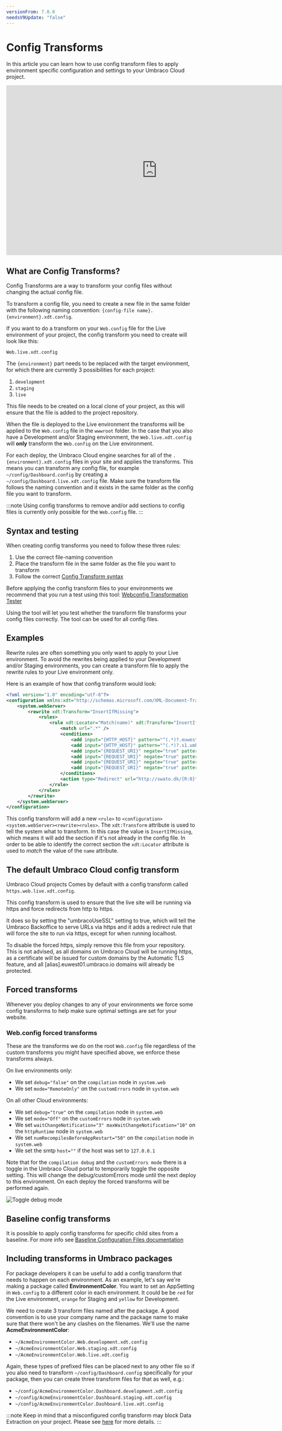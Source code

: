 ```yaml
---
versionFrom: 7.0.0
needsV9Update: "false"
---
```


# Config Transforms

In this article you can learn how to use config transform files to apply environment specific configuration and settings to your Umbraco Cloud project.


<iframe width="800" height="450" src="https://www.youtube.com/embed/SBDRR9CNvdY" frameborder="0" allow="autoplay; encrypted-media" allowfullscreen></iframe>

## What are Config Transforms?

Config Transforms are a way to transform your config files without changing the actual config file.

To transform a config file, you need to create a new file in the same folder with the following naming convention: `{config-file name}.{environment}.xdt.config`.

If you want to do a transform on your `Web.config` file for the Live environment of your project, the config transform you need to create will look like this:

`Web.live.xdt.config`

The `{environment}` part needs to be replaced with the target environment, for which there are currently 3 possibilities for each project:

1. `development`
2. `staging`
3. `live`

This file needs to be created on a local clone of your project, as this will ensure that the file is added to the project repository.

When the file is deployed to the Live environment the transforms will be applied to the `Web.config` file in the `wwwroot` folder. In the case that you also have a Development and/or Staging environment, the `Web.live.xdt.config` will **only** transform the `Web.config` on the Live environment.

For each deploy, the Umbraco Cloud engine searches for all of the `.{environment}.xdt.config` files in your site and applies the transforms. This means you can transform any config file, for example `~/config/Dashboard.config` by creating a `~/config/Dashboard.live.xdt.config` file. Make sure the transform file follows the naming convention and it exists in the same folder as the config file you want to transform.

:::note
Using config transforms to remove and/or add sections to config files is currently only possible for the `Web.config` file.
:::

## Syntax and testing

When creating config transforms you need to follow these three rules:

1. Use the correct file-naming convention
2. Place the transform file in the same folder as the file you want to transform
3. Follow the correct [Config Transform syntax](https://msdn.microsoft.com/en-us/library/dd465326)

Before applying the config transform files to your environments we recommend that you run a test using this tool: [Webconfig Transformation Tester](https://elmah.io/tools/webconfig-transformation-tester/)

Using the tool will let you test whether the transform file transforms your config files correctly. The tool can be used for all config files.

## Examples

Rewrite rules are often something you only want to apply to your Live environment. To avoid the rewrites being applied to your Development and/or Staging environments, you can create a transform file to apply the rewrite rules to your Live environment only.

Here is an example of how that config transform would look:

```xml
<?xml version="1.0" encoding="utf-8"?>
<configuration xmlns:xdt="http://schemas.microsoft.com/XML-Document-Transform">
    <system.webServer>
        <rewrite xdt:Transform="InsertIfMissing">
            <rules>
                <rule xdt:Locator="Match(name)" xdt:Transform="InsertIfMissing" name="Redirects umbraco.io to actual domain" stopProcessing="true">
                    <match url=".*" />
                    <conditions>
                        <add input="{HTTP_HOST}" pattern="^(.*)?.euwest01.umbraco.io$" />
                        <add input="{HTTP_HOST}" pattern="^(.*)?.s1.umbraco.io$" />
                        <add input="{REQUEST_URI}" negate="true" pattern="^/umbraco" />
                        <add input="{REQUEST_URI}" negate="true" pattern="^/DependencyHandler.axd" />
                        <add input="{REQUEST_URI}" negate="true" pattern="^/App_Plugins" />
                        <add input="{REQUEST_URI}" negate="true" pattern="localhost" />
                    </conditions>
                    <action type="Redirect" url="http://swato.dk/{R:0}" appendQueryString="true" redirectType="Permanent" />
                </rule>
            </rules>
        </rewrite>
    </system.webServer>
</configuration>
```

This config transform will add a new `<rule>` to `<configuration><system.webServer><rewrite><rules>`. The `xdt:Transform` attribute is used to tell the system what to transform. In this case the value is `InsertIfMissing`, which means it will add the section if it's not already in the config file. In order to be able to identify the correct section the `xdt:Locator` attribute is used to *match* the value of the `name` attribute.

## The default Umbraco Cloud config transform

Umbraco Cloud projects Comes by default with a config transform called `https.web.live.xdt.config`.

This config transform is used to ensure that the live site will be running via https and force redirects from http to https.

It does so by setting the "umbracoUseSSL" setting to true, which will tell the Umbraco Backoffice to serve URLs via https
and it adds a redirect rule that will force the site to run via https, except for when running localhost.

To disable the forced https, simply remove this file from your repository. This is not advised, as all domains
on Umbraco Cloud will be running https, as a certificate will be issued for custom domains by the Automatic TLS feature, and all [alias].euwest01.umbraco.io domains will already be protected.

## Forced transforms

Whenever you deploy changes to any of your environments we force some config transforms to help make sure optimal settings are set for your website.

### Web.config forced transforms

These are the transforms we do on the root `Web.config` file regardless of the custom transforms you might have specified above, we enforce these transforms always.

On live environments only:

- We set `debug="false"` on the `compilation` node in `system.web`
- We set `mode="RemoteOnly"` on the `customErrors` node in `system.web`

On all other Cloud environments:

- We set `debug="true"` on the `compilation` node in `system.web`
- We set `mode="Off"` on the `customErrors` node in `system.web`
- We set `waitChangeNotification="3" maxWaitChangeNotification="10"` on the `httpRuntime` node in `system.web`
- We set `numRecompilesBeforeAppRestart="50"`  on the `compilation` node in `system.web`
- We set the smtp `host=""` if the host was set to `127.0.0.1`


Note that for the `compilation debug` and the `customErrors mode` there is a toggle in the Umbraco Cloud portal to temporarily toggle the opposite setting. This will change the debug/customErrors mode until the next deploy to this environment. On each deploy the forced transforms will be performed again.

![Toggle debug mode](images/toggle-debug.png)

## Baseline config transforms

It is possible to apply config transforms for specific child sites from a baseline. For more info see [Baseline Configuration Files documentation](https://our.umbraco.com/documentation/Umbraco-Cloud/Getting-Started/Baselines/Configuration-files/)

## Including transforms in Umbraco packages

For package developers it can be useful to add a config transform that needs to happen on each environment. As an example, let's say we're making a package called **EnvironmentColor**. You want to set an AppSetting in `Web.config` to a different color in each environment. It could be be `red` for the Live environment, `orange` for Staging and `yellow` for Development.

We need to create 3 transform files named after the package. A good convention is to use your company name and the package name to make sure that there won't be any clashes on the filenames. We'll use the name **AcmeEnvironmentColor**:

- `~/AcmeEnvironmentColor.Web.development.xdt.config`
- `~/AcmeEnvironmentColor.Web.staging.xdt.config`
- `~/AcmeEnvironmentColor.Web.live.xdt.config`

Again, these types of prefixed files can be placed next to any other file so if you also need to transform `~/config/Dashboard.config` specifically for your package, then you can create three transform files for that as well, e.g.:

- `~/config/AcmeEnvironmentColor.Dashboard.development.xdt.config`
- `~/config/AcmeEnvironmentColor.Dashboard.staging.xdt.config`
- `~/config/AcmeEnvironmentColor.Dashboard.live.xdt.config`

:::note
Keep in mind that a misconfigured config transform may block Data Extraction on your project. Please see [here](../../Troubleshooting/Deployments/Changes-Not-Being-Applied) for more details.
:::
